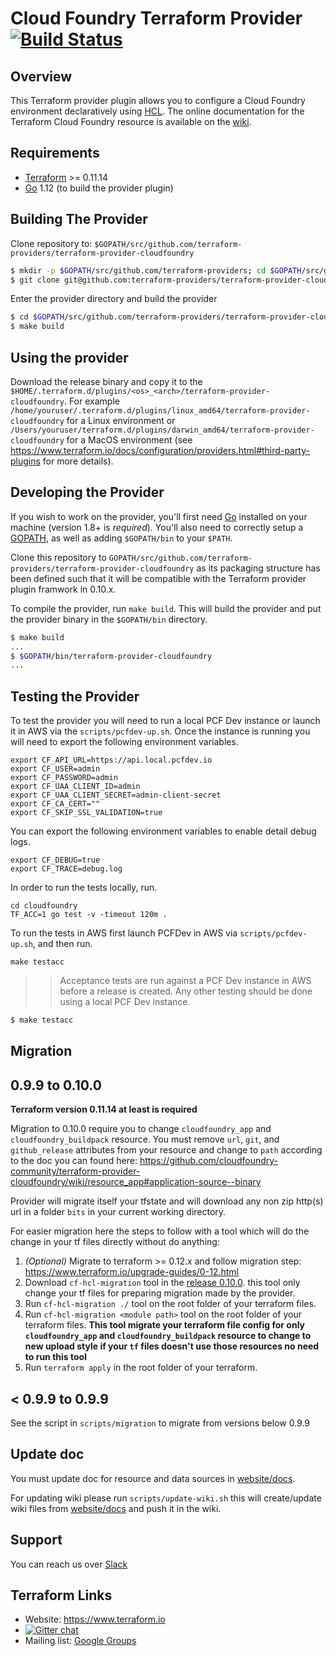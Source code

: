 # Cloud Foundry Terraform Provider [![Build Status](https://travis-ci.org/cloudfoundry-community/terraform-provider-cloudfoundry.svg?branch=master)](https://travis-ci.org/cloudfoundry-community/terraform-provider-cloudfoundry)


Overview
--------

This Terraform provider plugin allows you to configure a Cloud Foundry environment declaratively using [HCL](https://github.com/hashicorp/hcl). 
The online documentation for the Terraform Cloud Foundry resource is available on the [wiki](https://github.com/cloudfoundry-community/terraform-provider-cloudfoundry/wiki).

Requirements
------------

-	[Terraform](https://www.terraform.io/downloads.html) >= 0.11.14
-	[Go](https://golang.org/doc/install) 1.12 (to build the provider plugin)

Building The Provider
---------------------

Clone repository to: `$GOPATH/src/github.com/terraform-providers/terraform-provider-cloudfoundry`

```sh
$ mkdir -p $GOPATH/src/github.com/terraform-providers; cd $GOPATH/src/github.com/terraform-providers
$ git clone git@github.com:terraform-providers/terraform-provider-cloudfoundry
```

Enter the provider directory and build the provider

```sh
$ cd $GOPATH/src/github.com/terraform-providers/terraform-provider-cloudfoundry
$ make build
```

Using the provider
------------------

Download the release binary and copy it to the `$HOME/.terraform.d/plugins/<os>_<arch>/terraform-provider-cloudfoundry`. For example `/home/youruser/.terraform.d/plugins/linux_amd64/terraform-provider-cloudfoundry` for a Linux environment or `/Users/youruser/terraform.d/plugins/darwin_amd64/terraform-provider-cloudfoundry` for a MacOS environment (see https://www.terraform.io/docs/configuration/providers.html#third-party-plugins for more details).

Developing the Provider
-----------------------

If you wish to work on the provider, you'll first need [Go](http://www.golang.org) installed on your machine (version 1.8+ is *required*). You'll also need to correctly setup a [GOPATH](http://golang.org/doc/code.html#GOPATH), as well as adding `$GOPATH/bin` to your `$PATH`.

Clone this repository to `GOPATH/src/github.com/terraform-providers/terraform-provider-cloudfoundry` as its packaging structure
has been defined such that it will be compatible with the Terraform provider plugin framwork in 0.10.x.

To compile the provider, run `make build`. This will build the provider and put the provider binary in the `$GOPATH/bin` directory.

```sh
$ make build
...
$ $GOPATH/bin/terraform-provider-cloudfoundry
...
```


Testing the Provider
--------------------

To test the provider you will need to run a local PCF Dev instance or launch it in AWS via the `scripts/pcfdev-up.sh`. Once the instance is running you will need to export the following environment variables.

```
export CF_API_URL=https://api.local.pcfdev.io
export CF_USER=admin
export CF_PASSWORD=admin
export CF_UAA_CLIENT_ID=admin
export CF_UAA_CLIENT_SECRET=admin-client-secret
export CF_CA_CERT=""
export CF_SKIP_SSL_VALIDATION=true
```

You can export the following environment variables to enable detail debug logs.

```
export CF_DEBUG=true
export CF_TRACE=debug.log
```

In order to run the tests locally, run.

```
cd cloudfoundry
TF_ACC=1 go test -v -timeout 120m .
```

To run the tests in AWS first launch PCFDev in AWS via `scripts/pcfdev-up.sh`, and then run.

```
make testacc
```

>> Acceptance tests are run against a PCF Dev instance in AWS before a release is created. Any other testing should be done using a local PCF Dev instance.

```sh
$ make testacc
```

Migration
---------

## 0.9.9 to 0.10.0

**Terraform version 0.11.14 at least is required**

Migration to 0.10.0 require you to change `cloudfoundry_app` and `cloudfoundry_buildpack` resource.
You must remove `url`, `git`, and `github_release` attributes from your resource and change to `path` according to 
the doc you can found here: https://github.com/cloudfoundry-community/terraform-provider-cloudfoundry/wiki/resource_app#application-source--binary

Provider will migrate itself your tfstate and will download any non zip http(s) url in a folder `bits` in your current working directory.

For easier migration here the steps to follow with a tool which will do the change in your tf files directly without do anything:

1. *(Optional)* Migrate to terraform >= 0.12.x and follow migration step: https://www.terraform.io/upgrade-guides/0-12.html
2. Download `cf-hcl-migration` tool in the [release 0.10.0](https://github.com/cloudfoundry-community/terraform-provider-cloudfoundry/releases/tag/v0.10.0).
this tool only change your tf files for preparing migration made by the provider.
3. Run `cf-hcl-migration ./` tool on the root folder of your terraform files.
4. Run `cf-hcl-migration <module path>` tool on the root folder of your terraform files.
**This tool migrate your terraform file config for only `cloudfoundry_app` and `cloudfoundry_buildpack` resource to change to new upload style
if your `tf` files doesn't use those resources no need to run this tool**
5. Run `terraform apply` in the root folder of your terraform.

## < 0.9.9 to 0.9.9

See the script in `scripts/migration` to migrate from versions below 0.9.9

Update doc
----------

You must update doc for resource and data sources in [website/docs](/website/docs).

For updating wiki please run `scripts/update-wiki.sh` this will create/update wiki files from [website/docs](/website/docs) and push it in the wiki.

Support
-------

You can reach us over [Slack](https://cloudfoundry.slack.com/messages/C7JRBR8CV/)

Terraform Links
---------------

- Website: https://www.terraform.io
- [![Gitter chat](https://badges.gitter.im/hashicorp-terraform/Lobby.svg)](https://gitter.im/hashicorp-terraform/Lobby)
- Mailing list: [Google Groups](http://groups.google.com/group/terraform-tool)
